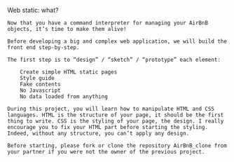Web static:
        what?

    Now that you have a command interpreter for managing your AirBnB objects, it’s time to make them alive!

    Before developing a big and complex web application, we will build the front end step-by-step.

    The first step is to “design” / “sketch” / “prototype” each element:

        Create simple HTML static pages
        Style guide
        Fake contents
        No Javascript
        No data loaded from anything

    During this project, you will learn how to manipulate HTML and CSS languages. HTML is the structure of your page, it should be the first thing to write. CSS is the styling of your page, the design. I really encourage you to fix your HTML part before starting the styling. Indeed, without any structure, you can’t apply any design.

    Before starting, please fork or clone the repository AirBnB_clone from your partner if you were not the owner of the previous project.
